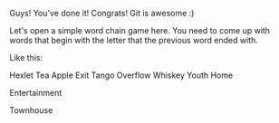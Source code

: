 Guys! You've done it! Congrats! Git is awesome :)

Let's open a simple word chain game here.
You need to come up with words that begin with the letter that the previous word ended with.

Like this:

Hexlet
Tea
Apple
Exit
Tango
Overflow
Whiskey
Youth
Home
 
Entertainment

Townhouse
